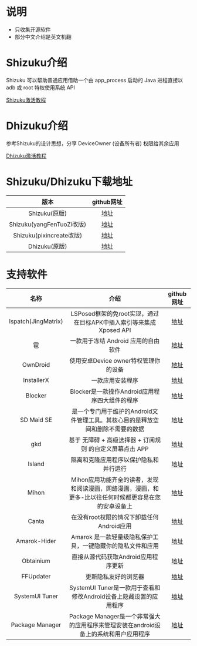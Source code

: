 # 说明
- 只收集开源软件
- 部分中文介绍是英文机翻

# Shizuku介绍
Shizuku 可以帮助普通应用借助一个由 app_process 启动的 Java 进程直接以 adb 或 root 特权使用系统 API

[Shizuku激活教程](https://shizuku.rikka.app/zh-hans/guide/setup/)

# Dhizuku介绍
参考Shizuku的设计思想，分享 DeviceOwner (设备所有者) 权限给其余应用

[Dhizuku激活教程](https://github.com/iamr0s/Dhizuku/discussions/16)

# Shizuku/Dhizuku下载地址
| 版本 | github网址 |
| :-----------: | :-----------: |
| Shizuku(原版) | [地址](https://github.com/RikkaApps/Shizuku) |
| Shizuku(yangFenTuoZi改版) | [地址](https://github.com/yangFenTuoZi/Shizuku) |
| Shizuku(pixincreate改版) | [地址](https://github.com/pixincreate/Shizuku) |
| Dhizuku(原版) | [地址](https://github.com/iamr0s/Dhizuku) |

# 支持软件
| 名称 | 介绍 | github网址 |
| :-----------: | :-----------: | :-----------: |
| lspatch(JingMatrix) | LSPosed框架的免root实现，通过在目标APK中插入索引等来集成Xposed API | [地址](https://github.com/JingMatrix/LSPatch) |
| 雹 | 一款用于冻结 Android 应用的自由软件 | [地址](https://github.com/aistra0528/Hail) |
| OwnDroid | 使用安卓Device owner特权管理你的设备 | [地址](https://github.com/BinTianqi/OwnDroid) |
| InstallerX | 一款应用安装程序 | [地址](https://github.com/iamr0s/InstallerX) |
| Blocker | Blocker是一款操作Android应用程序四大组件的程序 | [地址](https://github.com/lihenggui/blocker) |
| SD Maid SE | 是一个专门用于维护的Android文件管理工具。其核心目的是释放空间和删除不需要的数据 | [地址](https://github.com/d4rken-org/sdmaid-se) |
| gkd | 基于 无障碍 + 高级选择器 + 订阅规则 的自定义屏幕点击 APP | [地址](https://github.com/gkd-kit/gkd) |
| Island | 隔离和克隆应用程序以保护隐私和并行运行 | [地址](https://github.com/oasisfeng/island) |
| Mihon | Mihon应用功能齐全的读者，发现和阅读漫画，网络漫画，漫画，和更多-比以往任何时候都更容易在您的安卓设备上 | [地址](https://github.com/mihonapp/mihon) |
| Canta | 在没有root权限的情况下卸载任何Android应用 | [地址](https://github.com/samolego/Canta) |
| Amarok-Hider | Amarok 是一款轻量级隐私保护工具，一键隐藏你的隐私文件和应用 | [地址](https://github.com/deltazefiro/Amarok-Hider) |
| Obtainium | 直接从源代码获取Android应用程序更新 | [地址](https://github.com/ImranR98/Obtainium) |
| FFUpdater | 更新隐私友好的浏览器 | [地址](https://github.com/Tobi823/ffupdater) |
| SystemUI Tuner | SystemUI Tuner是一款用于查看和修改Android设备上隐藏设置的应用程序 | [地址](https://github.com/zacharee/Tweaker) |
| Package Manager | Package Manager是一个非常强大的应用程序来管理安装在android设备上的系统和用户应用程序 | [地址](https://github.com/SmartPack/PackageManager) |
